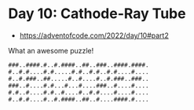 # Day 10: Cathode-Ray Tube

* https://adventofcode.com/2022/day/10#part2

What an awesome puzzle!

```
###..####.#..#.####..##..###..####.####.
#..#.#....#.#.....#.#..#.#..#.#....#....
#..#.###..##.....#..#....#..#.###..###..
###..#....#.#...#...#....###..#....#....
#.#..#....#.#..#....#..#.#....#....#....
#..#.#....#..#.####..##..#....####.#....
```
